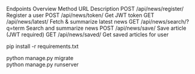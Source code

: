 Endpoints Overview
Method	URL	Description
POST	/api/news/register/	Register a user
POST	/api/news/token/	Get JWT token
GET	/api/news/latest/	Fetch & summarize latest news
GET	/api/news/search/?q=term	Search and summarize news
POST	/api/news/save/	Save article (JWT required)
GET	/api/news/saved/	Get saved articles for user










pip install -r requirements.txt


python manage.py migrate  
python manage.py runserver
